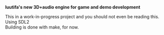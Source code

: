 **luutifa's new 3D+audio engine for game and demo development**

This in a work-in-progress project and you should not even be reading this.  
Using SDL2  
Building is done with make, for now.  
